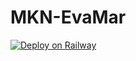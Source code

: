 # MKN-EvaMar


[![Deploy on Railway](https://railway.app/button.svg)](https://railway.app/new/template/tQufHa?referralCode=KogI_t)
